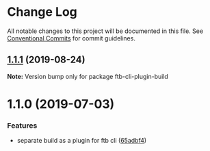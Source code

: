 # Change Log

All notable changes to this project will be documented in this file.
See [Conventional Commits](https://conventionalcommits.org) for commit guidelines.

## [1.1.1](https://github.com/ftb-family/ftb-cli/compare/ftb-cli-plugin-build@1.1.0...ftb-cli-plugin-build@1.1.1) (2019-08-24)

**Note:** Version bump only for package ftb-cli-plugin-build





# 1.1.0 (2019-07-03)


### Features

* separate build as a plugin for ftb cli ([65adbf4](https://github.com/ftb-family/ftb-cli/commit/65adbf4))

